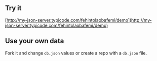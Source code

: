 ## Try it

[http://my-json-server.typicode.com/fehintolaobafemi/demo](http://my-json-server.typicode.com/fehintolaobafemi/demo)

## Use your own data

Fork it and change `db.json` values or create a repo with a `db.json` file.
